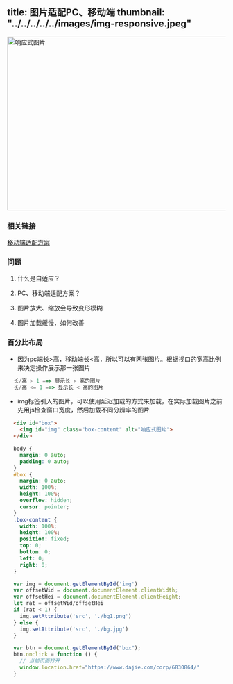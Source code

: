 title: 图片适配PC、移动端
thumbnail: "../../../../../images/img-responsive.jpeg"
---
<img src="../../../../../images/img-responsive.jpeg" style="width: 720px;height: 400px" alt="响应式图片">

### 相关链接

[移动端适配方案](https://juejin.im/entry/56ce78eac24aa800545af276)

### 问题
1. 什么是自适应？

2. PC、移动端适配方案？

3. 图片放大、缩放会导致变形模糊

4. 图片加载缓慢，如何改善

### 百分比布局

* 因为pc端长>高，移动端长<高，所以可以有两张图片。根据视口的宽高比例来决定操作展示那一张图片
```JavaScript
  长/高 > 1 ==> 显示长 > 高的图片
  长/高 <= 1 ==> 显示长 < 高的图片
```
* img标签引入的图片，可以使用延迟加载的方式来加载，在实际加载图片之前先用js检查窗口宽度，然后加载不同分辨率的图片

```HTML
  <div id="box">
    <img id="img" class="box-content" alt="响应式图片">
  </div>
```

```CSS
  body {
    margin: 0 auto;
    padding: 0 auto;
  }
  #box {
    margin: 0 auto;
    width: 100%;
    height: 100%;
    overflow: hidden;
    cursor: pointer;
  }
  .box-content {
    width: 100%;
    height: 100%;
    position: fixed;
    top: 0;
    bottom: 0;
    left: 0;
    right: 0;
  }
```

```JavaScript
  var img = document.getElementById('img')
  var offsetWid = document.documentElement.clientWidth;
  var offsetHei = document.documentElement.clientHeight;
  let rat = offsetWid/offsetHei
  if (rat < 1) {
    img.setAttribute('src', './bg1.png')
  } else {
    img.setAttribute('src', './bg.jpg')
  }

  var btn = document.getElementById("box");
  btn.onclick = function () {
    // 当前页面打开
    window.location.href="https://www.dajie.com/corp/6830864/"
  }
```
